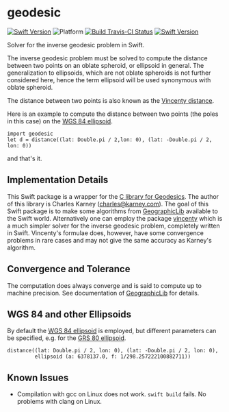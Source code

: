 # geodesic

[![Swift Version](https://img.shields.io/badge/swift-5.1-blue.svg)](https://swift.org) 
![Platform](https://img.shields.io/badge/platform-osx--64|linux--64-lightgrey.svg)
[![Build Travis-CI Status](https://travis-ci.org/dastrobu/geodesic.svg?branch=master)](https://travis-ci.org/dastrobu/geodesic) 
[![Swift Version](https://img.shields.io/badge/GeographicLib-1.50.1-blue.svg)](https://geographiclib.sourceforge.io/) 

Solver for the inverse geodesic problem in Swift.

The inverse geodesic problem must be solved to compute the distance between two points on an oblate spheroid, or 
ellipsoid in general. The generalization to ellipsoids, which are not oblate spheroids is not further considered here, 
hence the term ellipsoid will be used synonymous with oblate spheroid.

The distance between two points is also known as the 
[Vincenty distance](https://en.wikipedia.org/wiki/Vincenty's_formulae).

Here is an example to compute the distance between two points (the poles in this case) on the 
[WGS 84 ellipsoid](https://en.wikipedia.org/wiki/World_Geodetic_System).

    import geodesic
    let d = distance((lat: Double.pi / 2,lon: 0), (lat: -Double.pi / 2, lon: 0))
    
and that's it. 

## Implementation Details

This Swift package is a wrapper for the 
[C library for Geodesics](https://geographiclib.sourceforge.io/html/C/).
The author of this library is Charles Karney (charles@karney.com). 
The goal of this Swift package is to make some algorithms from 
[GeographicLib](https://geographiclib.sourceforge.io/) available to the Swift world.
Alternatively one can employ the package 
[vincenty](https://github.com/dastrobu/vincenty) 
which is a much simpler solver for the inverse geodesic problem, completely written in 
Swift. Vincenty's formulae does, however, have some convergence problems in rare 
cases and may not give the same accuracy as Karney's algorithm. 

## Convergence and Tolerance

The computation does always converge and is said to compute up to machine precision.
See documentation of [GeographicLib](https://geographiclib.sourceforge.io/) for details.

## WGS 84 and other Ellipsoids

By default the 
[WGS 84 ellipsoid](https://en.wikipedia.org/wiki/World_Geodetic_System)
is employed, but different parameters can be specified, e.g. for the 
[GRS 80 ellipsoid](https://en.wikipedia.org/wiki/GRS_80).

    distance((lat: Double.pi / 2, lon: 0), (lat: -Double.pi / 2, lon: 0), 
             ellipsoid (a: 6378137.0, f: 1/298.257222100882711))


## Known Issues

 * Compilation with gcc on Linux does not work. `swift build` fails. 
 No problems with clang on Linux. 
 

